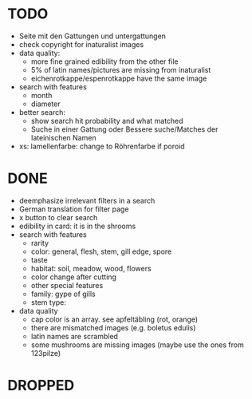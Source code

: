 # TODO
- Seite mit den Gattungen und untergattungen
- check copyright for inaturalist images
- data quality:
  - more fine grained edibility from the other file
  - 5% of latin names/pictures are missing from inaturalist
  - eichenrotkappe/espenrotkappe have the same image
- search with features
  - month
  - diameter
- better search:
  - show search hit probability and what matched
  - Suche in einer Gattung oder Bessere suche/Matches der lateinischen Namen
- xs: lamellenfarbe: change to Röhrenfarbe if poroid

# DONE
- deemphasize irrelevant filters in a search
- German translation for filter page
- x button to clear search
- edibility in card: it is in the shrooms
- search with features
  - rarity
  - color: general, flesh, stem, gill edge, spore
  - taste
  - habitat: soil, meadow, wood, flowers
  - color change after cutting
  - other special features
  - family: gype of gills
  - stem type: 
- data quality
  - cap color is an array. see apfeltäbling (rot, orange)
  - there are mismatched images (e.g. boletus edulis)
  - latin names are scrambled
  - some mushrooms are missing images (maybe use the ones from 123pilze)
# DROPPED